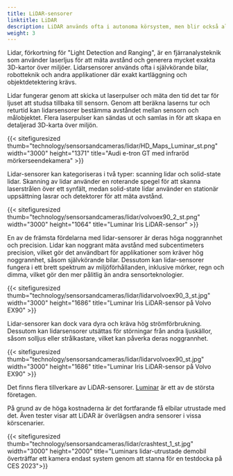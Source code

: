 ```yaml
---
title: LiDAR-sensorer
linktitle: LiDAR
description: LiDAR används ofta i autonoma körsystem, men blir också allt vanligare i ADAS-funktioner.
weight: 3
---
```

<!-- markdownlint-disable MD033 -->

Lidar, förkortning för "Light Detection and Ranging", är en fjärranalysteknik som använder laserljus för att mäta avstånd och generera mycket exakta 3D-kartor över miljöer. Lidarsensorer används ofta i självkörande bilar, robotteknik och andra applikationer där exakt kartläggning och objektdetektering krävs.

Lidar fungerar genom att skicka ut laserpulser och mäta den tid det tar för ljuset att studsa tillbaka till sensorn. Genom att beräkna laserns tur och returtid kan lidarsensorer bestämma avståndet mellan sensorn och målobjektet. Flera laserpulser kan sändas ut och samlas in för att skapa en detaljerad 3D-karta över miljön.

{{< sitefiguresized thumb="technology/sensorsandcameras/lidar/HD_Maps_Luminar_st.png" width="3000" height="1371" title="Audi e-tron GT med infraröd mörkerseendekamera" >}}

Lidar-sensorer kan kategoriseras i två typer: scanning lidar och solid-state lidar. Skanning av lidar använder en roterande spegel för att skanna laserstrålen över ett synfält, medan solid-state lidar använder en stationär uppsättning lasrar och detektorer för att mäta avstånd.

{{< sitefiguresized thumb="technology/sensorsandcameras/lidar/volvoex90_2_st.png" width="3000" height="1064" title="Luminar Iris LiDAR-sensor" >}}

En av de främsta fördelarna med lidar-sensorer är deras höga noggrannhet och precision. Lidar kan noggrant mäta avstånd med subcentimeters precision, vilket gör det användbart för applikationer som kräver hög noggrannhet, såsom självkörande bilar. Dessutom kan lidar-sensorer fungera i ett brett spektrum av miljöförhållanden, inklusive mörker, regn och dimma, vilket gör den mer pålitlig än andra sensorteknologier.

{{< sitefiguresized thumb="technology/sensorsandcameras/lidar/lidarvolvoex90_3_st.jpg" width="3000" height="1686" title="Luminar Iris LiDAR-sensor på Volvo EX90" >}}

Lidar-sensorer kan dock vara dyra och kräva hög strömförbrukning. Dessutom kan lidarsensorer utsättas för störningar från andra ljuskällor, såsom solljus eller strålkastare, vilket kan påverka deras noggrannhet.

{{< sitefiguresized thumb="technology/sensorsandcameras/lidar/lidarvolvoex90_st.jpg" width="3000" height="1686" title="Luminar Iris LiDAR-sensor på Volvo EX90" >}}

Det finns flera tillverkare av LiDAR-sensorer. [Luminar](https://www.luminartech.com/technology#iris) är ett av de största företagen.

På grund av de höga kostnaderna är det fortfarande få elbilar utrustade med det. Även tester visar att LiDAR är överlägsen andra sensorer i vissa körscenarier.

{{< sitefiguresized thumb="technology/sensorsandcameras/lidar/crashtest_1_st.jpg" width="3000" height="2000" title="Luminars lidar-utrustade demobil överträffar ett kamera endast system genom att stanna för en testdocka på CES 2023">}}

